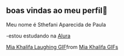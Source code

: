 ## boas vindas ao meu perfil💋

Meu nome é Sthefani Aparecida de Paula

-estou estudando na [Alura](https://www.alura.com.br/)

<div class="tenor-gif-embed" data-postid="16381501" data-share-method="host" data-aspect-ratio="1.40969" data-width="100%"><a href="https://tenor.com/view/mia-khalifa-laughing-smile-happy-lol-gif-16381501">Mia Khalifa Laughing GIF</a>from <a href="https://tenor.com/search/mia+khalifa-gifs">Mia Khalifa GIFs</a></div> <script type="text/javascript" async src="https://tenor.com/embed.js"></script>
